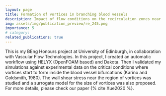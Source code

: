 ```yaml
---
layout: page
title: Formation of vortices in branching blood vessels
description: Impact of flow conditions on the recirculation zones near a 3D bifurcation
img: assets/img/publication_preview/re_245.png
importance: 5
# category:
related_publications: true
---
```


This is my BEng Honours project at University of Edinburgh, in collaboration with Vascular Flow Technologies. In this project, I created an automatic workflow using HELYX (OpenFOAM based) and Dakota. Then I validated my simulations against experimental data on the critical conditions where vortices start to form inside the blood vessel bifurcations (Karino and Goldsmith, 1980). The wall shear stress near the region of vortices was studied and a surrogate model for the size of vortices was also proposed. For more details, please check our paper {% cite Xue2020 %}.
